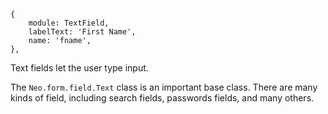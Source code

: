     {
        module: TextField,
        labelText: 'First Name',
        name: 'fname',
    }, 


Text fields let the user type input.

The `Neo.form.field.Text` class is an important base class. There
are many kinds of field, including search fields, passwords fields,
and many others.